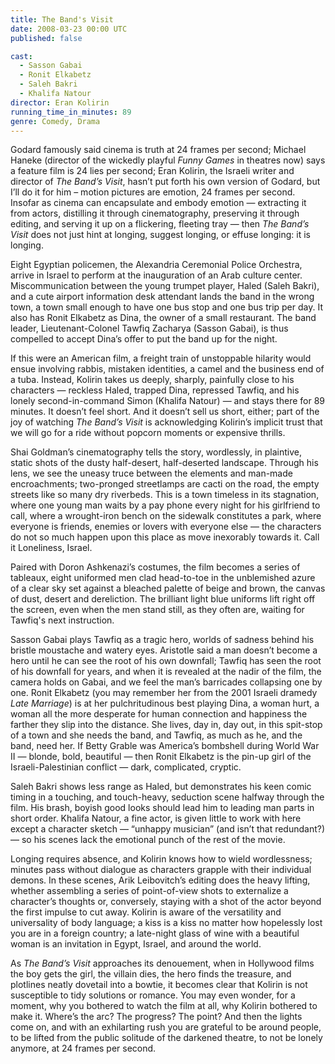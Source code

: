 ```yaml
---
title: The Band's Visit
date: 2008-03-23 00:00 UTC
published: false

cast:
  - Sasson Gabai
  - Ronit Elkabetz
  - Saleh Bakri
  - Khalifa Natour
director: Eran Kolirin
running_time_in_minutes: 89
genre: Comedy, Drama
---
```


Godard famously said cinema is truth at 24 frames per second; Michael Haneke
(director of the wickedly playful *Funny Games* in theatres now) says a feature
film is 24 lies per second; Eran Kolirin, the Israeli writer and director of
*The Band’s Visit*, hasn’t put forth his own version of Godard, but I’ll do it
for him – motion pictures are emotion, 24 frames per second. Insofar as cinema
can encapsulate and embody emotion — extracting it from actors, distilling it
through cinematography, preserving it through editing, and serving it up on a
flickering, fleeting tray — then *The Band’s Visit* does not just hint at
longing, suggest longing, or effuse longing: it is longing.

Eight Egyptian policemen, the Alexandria Ceremonial Police Orchestra, arrive in
Israel to perform at the inauguration of an Arab culture center.
Miscommunication between the young trumpet player, Haled (Saleh Bakri), and a
cute airport information desk attendant lands the band in the wrong town, a town
small enough to have one bus stop and one bus trip per day. It also has Ronit
Elkabetz as Dina, the owner of a small restaurant. The band leader,
Lieutenant-Colonel Tawfiq Zacharya (Sasson Gabai), is thus compelled to accept
Dina’s offer to put the band up for the night.

If this were an American film, a freight train of unstoppable hilarity would
ensue involving rabbis, mistaken identities, a camel and the business end of a
tuba. Instead, Kolirin takes us deeply, sharply, painfully close to his
characters — reckless Haled, trapped Dina, repressed Tawfiq, and his lonely
second-in-command Simon (Khalifa Natour) — and stays there for 89 minutes. It
doesn’t feel short. And it doesn’t sell us short, either; part of the joy of
watching *The Band’s Visit* is acknowledging Kolirin’s implicit trust that we
will go for a ride without popcorn moments or expensive thrills.

Shai Goldman’s cinematography tells the story, wordlessly, in plaintive, static
shots of the dusty half-desert, half-deserted landscape. Through his lens, we
see the uneasy truce between the elements and man-made encroachments;
two-pronged streetlamps are cacti on the road, the empty streets like so many
dry riverbeds. This is a town timeless in its stagnation, where one young man
waits by a pay phone every night for his girlfriend to call, where a
wrought-iron bench on the sidewalk constitutes a park, where everyone is
friends, enemies or lovers with everyone else — the characters do not so much
happen upon this place as move inexorably towards it. Call it Loneliness,
Israel.

Paired with Doron Ashkenazi’s costumes, the film becomes a series of tableaux,
eight uniformed men clad head-to-toe in the unblemished azure of a clear sky set
against a bleached palette of beige and brown, the canvas of dust, desert and
dereliction. The brilliant light blue uniforms lift right off the screen, even
when the men stand still, as they often are, waiting for Tawfiq's next
instruction.

Sasson Gabai plays Tawfiq as a tragic hero, worlds of sadness behind his bristle
moustache and watery eyes. Aristotle said a man doesn’t become a hero until he
can see the root of his own downfall; Tawfiq has seen the root of his downfall
for years, and when it is revealed at the nadir of the film, the camera holds on
Gabai, and we feel the man’s barricades collapsing one by one. Ronit Elkabetz
(you may remember her from the 2001 Israeli dramedy *Late Marriage*) is at her
pulchritudinous best playing Dina, a woman hurt, a woman all the more desperate
for human connection and happiness the farther they slip into the distance. She
lives, day in, day out, in this spit-stop of a town and she needs the band, and
Tawfiq, as much as he, and the band, need her. If Betty Grable was America’s
bombshell during World War II — blonde, bold, beautiful — then Ronit Elkabetz is
the pin-up girl of the Israeli-Palestinian conflict — dark, complicated,
cryptic.

Saleh Bakri shows less range as Haled, but demonstrates his keen comic timing in
a touching, and touch-heavy, seduction scene halfway through the film. His
brash, boyish good looks should lead him to leading man parts in short order.
Khalifa Natour, a fine actor, is given little to work with here except a
character sketch — “unhappy musician” (and isn’t that redundant?) — so his
scenes lack the emotional punch of the rest of the movie.

Longing requires absence, and Kolirin knows how to wield wordlessness; minutes
pass without dialogue as characters grapple with their individual demons. In
these scenes, Arik Leibovitch’s editing does the heavy lifting, whether
assembling a series of point-of-view shots to externalize a character’s thoughts
or, conversely, staying with a shot of the actor beyond the first impulse to cut
away. Kolirin is aware of the versatility and universality of body language; a
kiss is a kiss no matter how hopelessly lost you are in a foreign country; a
late-night glass of wine with a beautiful woman is an invitation in Egypt,
Israel, and around the world.

As *The Band’s Visit* approaches its denouement, when in Hollywood films the boy
gets the girl, the villain dies, the hero finds the treasure, and plotlines
neatly dovetail into a bowtie, it becomes clear that Kolirin is not susceptible
to tidy solutions or romance. You may even wonder, for a moment, why you
bothered to watch the film at all, why Kolirin bothered to make it. Where’s the
arc? The progress? The point? And then the lights come on, and with an
exhilarting rush you are grateful to be around people, to be lifted from the
public solitude of the darkened theatre, to not be lonely anymore, at 24 frames
per second.
